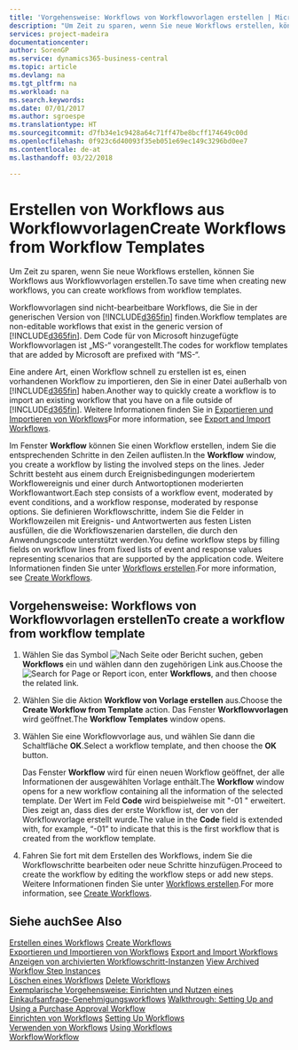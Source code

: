 ```yaml
---
title: 'Vorgehensweise: Workflows von Workflowvorlagen erstellen | Microsoft Docs'
description: "Um Zeit zu sparen, wenn Sie neue Workflows erstellen, können Sie Workflows aus Workflowvorlagen erstellen."
services: project-madeira
documentationcenter: 
author: SorenGP
ms.service: dynamics365-business-central
ms.topic: article
ms.devlang: na
ms.tgt_pltfrm: na
ms.workload: na
ms.search.keywords: 
ms.date: 07/01/2017
ms.author: sgroespe
ms.translationtype: HT
ms.sourcegitcommit: d7fb34e1c9428a64c71ff47be8bcff174649c00d
ms.openlocfilehash: 0f923c6d40093f35eb051e69ec149c3296bd0ee7
ms.contentlocale: de-at
ms.lasthandoff: 03/22/2018

---
```

# <a name="create-workflows-from-workflow-templates"></a><span data-ttu-id="d19c0-103">Erstellen von Workflows aus Workflowvorlagen</span><span class="sxs-lookup"><span data-stu-id="d19c0-103">Create Workflows from Workflow Templates</span></span>
<span data-ttu-id="d19c0-104">Um Zeit zu sparen, wenn Sie neue Workflows erstellen, können Sie Workflows aus Workflowvorlagen erstellen.</span><span class="sxs-lookup"><span data-stu-id="d19c0-104">To save time when creating new workflows, you can create workflows from workflow templates.</span></span>  

 <span data-ttu-id="d19c0-105">Workflowvorlagen sind nicht-bearbeitbare Workflows, die Sie in der generischen Version von [!INCLUDE[d365fin](includes/d365fin_md.md)] finden.</span><span class="sxs-lookup"><span data-stu-id="d19c0-105">Workflow templates are non-editable workflows that exist in the generic version of [!INCLUDE[d365fin](includes/d365fin_md.md)].</span></span> <span data-ttu-id="d19c0-106">Dem Code für von Microsoft hinzugefügte Workflowvorlagen ist „MS-“ vorangestellt.</span><span class="sxs-lookup"><span data-stu-id="d19c0-106">The codes for workflow templates that are added by Microsoft are prefixed with “MS-“.</span></span>  

 <span data-ttu-id="d19c0-107">Eine andere Art, einen Workflow schnell zu erstellen ist es, einen vorhandenen Workflow zu importieren, den Sie in einer Datei außerhalb von [!INCLUDE[d365fin](includes/d365fin_md.md)] haben.</span><span class="sxs-lookup"><span data-stu-id="d19c0-107">Another way to quickly create a workflow is to import an existing workflow that you have on a file outside of [!INCLUDE[d365fin](includes/d365fin_md.md)].</span></span> <span data-ttu-id="d19c0-108">Weitere Informationen finden Sie in [Exportieren und Importieren von Workflows](across-how-to-export-and-import-workflows.md)</span><span class="sxs-lookup"><span data-stu-id="d19c0-108">For more information, see [Export and Import Workflows](across-how-to-export-and-import-workflows.md).</span></span>  

<span data-ttu-id="d19c0-109">Im Fenster **Workflow** können Sie einen Workflow erstellen, indem Sie die entsprechenden Schritte in den Zeilen auflisten.</span><span class="sxs-lookup"><span data-stu-id="d19c0-109">In the **Workflow** window, you create a workflow by listing the involved steps on the lines.</span></span> <span data-ttu-id="d19c0-110">Jeder Schritt besteht aus einem durch Ereignisbedingungen moderiertem Workflowereignis und einer durch Antwortoptionen moderierten Workflowantwort.</span><span class="sxs-lookup"><span data-stu-id="d19c0-110">Each step consists of a workflow event, moderated by event conditions, and a workflow response, moderated by response options.</span></span> <span data-ttu-id="d19c0-111">Sie definieren Workflowschritte, indem Sie die Felder in Workflowzeilen mit Ereignis- und Antwortwerten aus festen Listen ausfüllen, die die Workflowszenarien darstellen, die durch den Anwendungscode unterstützt werden.</span><span class="sxs-lookup"><span data-stu-id="d19c0-111">You define workflow steps by filling fields on workflow lines from fixed lists of event and response values representing scenarios that are supported by the application code.</span></span> <span data-ttu-id="d19c0-112">Weitere Informationen finden Sie unter [Workflows erstellen](across-how-to-create-workflows.md).</span><span class="sxs-lookup"><span data-stu-id="d19c0-112">For more information, see [Create Workflows](across-how-to-create-workflows.md).</span></span>  

## <a name="to-create-a-workflow-from-workflow-template"></a><span data-ttu-id="d19c0-113">Vorgehensweise: Workflows von Workflowvorlagen erstellen</span><span class="sxs-lookup"><span data-stu-id="d19c0-113">To create a workflow from workflow template</span></span>  
1.  <span data-ttu-id="d19c0-114">Wählen Sie das Symbol ![Nach Seite oder Bericht suchen](media/ui-search/search_small.png "Symbol Nach Seite oder Bericht suchen"), geben **Workflows** ein und wählen dann den zugehörigen Link aus.</span><span class="sxs-lookup"><span data-stu-id="d19c0-114">Choose the ![Search for Page or Report](media/ui-search/search_small.png "Search for Page or Report icon") icon, enter **Workflows**, and then choose the related link.</span></span>  
2.  <span data-ttu-id="d19c0-115">Wählen Sie die Aktion **Workflow von Vorlage erstellen** aus.</span><span class="sxs-lookup"><span data-stu-id="d19c0-115">Choose the **Create Workflow from Template** action.</span></span> <span data-ttu-id="d19c0-116">Das Fenster **Workflowvorlagen** wird geöffnet.</span><span class="sxs-lookup"><span data-stu-id="d19c0-116">The **Workflow Templates** window opens.</span></span>  
3.  <span data-ttu-id="d19c0-117">Wählen Sie eine Workflowvorlage aus, und wählen Sie dann die Schaltfläche **OK**.</span><span class="sxs-lookup"><span data-stu-id="d19c0-117">Select a workflow template, and then choose the **OK** button.</span></span>  

     <span data-ttu-id="d19c0-118">Das Fenster **Workflow** wird für einen neuen Workflow geöffnet, der alle Informationen der ausgewählten Vorlage enthält.</span><span class="sxs-lookup"><span data-stu-id="d19c0-118">The **Workflow** window opens for a new workflow containing all the information of the selected template.</span></span> <span data-ttu-id="d19c0-119">Der Wert im Feld **Code** wird beispielweise mit "-01 " erweitert. Dies zeigt an, dass dies der erste Workflow ist, der von der Workflowvorlage erstellt wurde.</span><span class="sxs-lookup"><span data-stu-id="d19c0-119">The value in the **Code** field is extended with, for example, “-01” to indicate that this is the first workflow that is created from the workflow template.</span></span>  
4.  <span data-ttu-id="d19c0-120">Fahren Sie fort mit dem Erstellen des Workflows, indem Sie die Workflowschritte bearbeiten oder neue Schritte hinzufügen.</span><span class="sxs-lookup"><span data-stu-id="d19c0-120">Proceed to create the workflow by editing the workflow steps or add new steps.</span></span> <span data-ttu-id="d19c0-121">Weitere Informationen finden Sie unter [Workflows erstellen](across-how-to-create-workflows.md).</span><span class="sxs-lookup"><span data-stu-id="d19c0-121">For more information, see [Create Workflows](across-how-to-create-workflows.md).</span></span>  

## <a name="see-also"></a><span data-ttu-id="d19c0-122">Siehe auch</span><span class="sxs-lookup"><span data-stu-id="d19c0-122">See Also</span></span>  
 <span data-ttu-id="d19c0-123">[Erstellen eines Workflows](across-how-to-create-workflows.md) </span><span class="sxs-lookup"><span data-stu-id="d19c0-123">[Create Workflows](across-how-to-create-workflows.md) </span></span>  
 <span data-ttu-id="d19c0-124">[Exportieren und Importieren von Workflows](across-how-to-export-and-import-workflows.md) </span><span class="sxs-lookup"><span data-stu-id="d19c0-124">[Export and Import Workflows](across-how-to-export-and-import-workflows.md) </span></span>  
 <span data-ttu-id="d19c0-125">[Anzeigen von archivierten Workflowschritt-Instanzen](across-how-to-view-archived-workflow-step-instances.md) </span><span class="sxs-lookup"><span data-stu-id="d19c0-125">[View Archived Workflow Step Instances](across-how-to-view-archived-workflow-step-instances.md) </span></span>  
 <span data-ttu-id="d19c0-126">[Löschen eines Workflows](across-how-to-delete-workflows.md) </span><span class="sxs-lookup"><span data-stu-id="d19c0-126">[Delete Workflows](across-how-to-delete-workflows.md) </span></span>  
 <span data-ttu-id="d19c0-127">[Exemplarische Vorgehensweise: Einrichten und Nutzen eines Einkaufsanfrage-Genehmigungsworkflows](walkthrough-setting-up-and-using-a-purchase-approval-workflow.md) </span><span class="sxs-lookup"><span data-stu-id="d19c0-127">[Walkthrough: Setting Up and Using a Purchase Approval Workflow](walkthrough-setting-up-and-using-a-purchase-approval-workflow.md) </span></span>  
 <span data-ttu-id="d19c0-128">[Einrichten von Workflows](across-set-up-workflows.md) </span><span class="sxs-lookup"><span data-stu-id="d19c0-128">[Setting Up Workflows](across-set-up-workflows.md) </span></span>  
 <span data-ttu-id="d19c0-129">[Verwenden von Workflows](across-use-workflows.md) </span><span class="sxs-lookup"><span data-stu-id="d19c0-129">[Using Workflows](across-use-workflows.md) </span></span>  
 [<span data-ttu-id="d19c0-130">Workflow</span><span class="sxs-lookup"><span data-stu-id="d19c0-130">Workflow</span></span>](across-workflow.md)   

